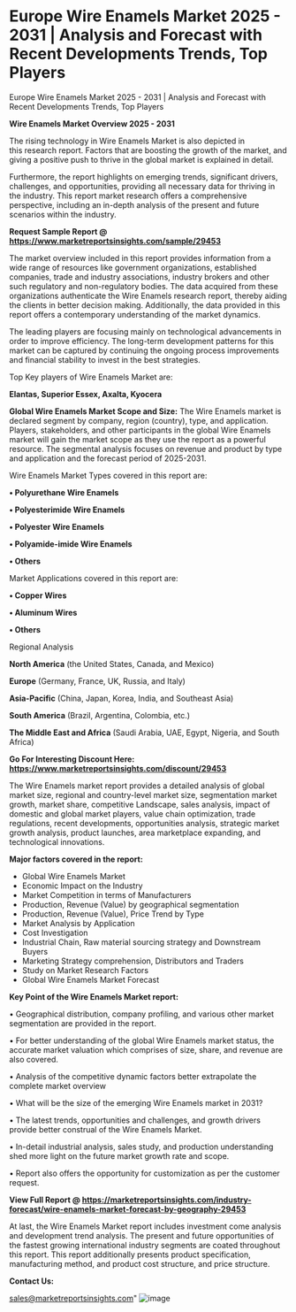# Europe Wire Enamels Market 2025 - 2031 | Analysis and Forecast with Recent Developments Trends, Top Players
Europe Wire Enamels Market 2025 - 2031 | Analysis and Forecast with Recent Developments Trends, Top Players

<Strong> Wire Enamels Market Overview 2025 - 2031</strong>

The rising technology in Wire Enamels Market is also depicted in this research report. Factors that are boosting the growth of the market, and giving a positive push to thrive in the global market is explained in detail.

Furthermore, the report highlights on emerging trends, significant drivers, challenges, and opportunities, providing all necessary data for thriving in the industry. This report market research offers a comprehensive perspective, including an in-depth analysis of the present and future scenarios within the industry.

<strong>Request Sample Report @ <a href=https://www.marketreportsinsights.com/sample/29453>https://www.marketreportsinsights.com/sample/29453</a></strong>

The market overview included in this report provides information from a wide range of resources like government organizations, established companies, trade and industry associations, industry brokers and other such regulatory and non-regulatory bodies. The data acquired from these organizations authenticate the Wire Enamels research report, thereby aiding the clients in better decision making. Additionally, the data provided in this report offers a contemporary understanding of the market dynamics.

The leading players are focusing mainly on technological advancements in order to improve efficiency. The long-term development patterns for this market can be captured by continuing the ongoing process improvements and financial stability to invest in the best strategies.

Top Key players of Wire Enamels Market are:

<strong>Elantas, Superior Essex, Axalta, Kyocera</strong>

<strong><b>Global Wire Enamels Market Scope and Size:</b></strong>
The Wire Enamels market is declared segment by company, region (country), type, and application. Players, stakeholders, and other participants in the global Wire Enamels market will gain the market scope as they use the report as a powerful resource. The segmental analysis focuses on revenue and product by type and application and the forecast period of 2025-2031.

Wire Enamels Market Types covered in this report are:

<strong>• Polyurethane Wire Enamels

• Polyesterimide Wire Enamels

• Polyester Wire Enamels

• Polyamide-imide Wire Enamels

• Others</strong>

Market Applications covered in this report are:

<strong>• Copper Wires

• Aluminum Wires

• Others</strong> 

Regional Analysis

<strong>North America</strong> (the United States, Canada, and Mexico)

<strong>Europe</strong> (Germany, France, UK, Russia, and Italy)

<strong>Asia-Pacific</strong> (China, Japan, Korea, India, and Southeast Asia)

<strong>South America</strong> (Brazil, Argentina, Colombia, etc.)

<strong>The Middle East and Africa</strong> (Saudi Arabia, UAE, Egypt, Nigeria, and South Africa)

<strong>Go For Interesting Discount Here: <a href=https://www.marketreportsinsights.com/discount/29453>https://www.marketreportsinsights.com/discount/29453</a></strong>

The Wire Enamels market report provides a detailed analysis of global market size, regional and country-level market size, segmentation market growth, market share, competitive Landscape, sales analysis, impact of domestic and global market players, value chain optimization, trade regulations, recent developments, opportunities analysis, strategic market growth analysis, product launches, area marketplace expanding, and technological innovations.

<strong><b>Major factors covered in the report:</b></strong>
<ul>
  <li>Global Wire Enamels Market </li>
  <li>Economic Impact on the Industry</li>
  <li>Market Competition in terms of Manufacturers</li>
  <li>Production, Revenue (Value) by geographical segmentation</li>
  <li>Production, Revenue (Value), Price Trend by Type</li>
  <li>Market Analysis by Application</li>
  <li>Cost Investigation</li>
  <li>Industrial Chain, Raw material sourcing strategy and Downstream Buyers</li>
  <li>Marketing Strategy comprehension, Distributors and Traders</li>
  <li>Study on Market Research Factors</li>
  <li>Global Wire Enamels Market Forecast</li>
</ul>

<strong><b>Key Point of the Wire Enamels Market report:</b></strong>

• Geographical distribution, company profiling, and various other market segmentation are provided in the report.

• For better understanding of the global Wire Enamels market status, the accurate market valuation which comprises of size, share, and revenue are also covered.

• Analysis of the competitive dynamic factors better extrapolate the complete market overview

• What will be the size of the emerging Wire Enamels market in 2031?

• The latest trends, opportunities and challenges, and growth drivers provide better construal of the Wire Enamels Market.

• In-detail industrial analysis, sales study, and production understanding shed more light on the future market growth rate and scope.

• Report also offers the opportunity for customization as per the customer request.

<strong><b>View Full Report @ <a href=https://marketreportsinsights.com/industry-forecast/wire-enamels-market-forecast-by-geography-29453>https://marketreportsinsights.com/industry-forecast/wire-enamels-market-forecast-by-geography-29453</a></b></strong>


At last, the Wire Enamels Market report includes investment come analysis and development trend analysis. The present and future opportunities of the fastest growing international industry segments are coated throughout this report. This report additionally presents product specification, manufacturing method, and product cost structure, and price structure.

<strong>Contact Us:</strong>

sales@marketreportsinsights.com"
![image](https://github.com/user-attachments/assets/1a4a15bd-bc0f-4f79-950b-9b1cdad18009)
